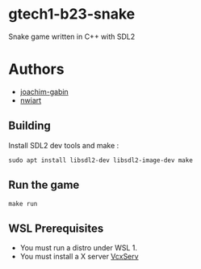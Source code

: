 # gtech1-b23-snake
Snake game written in C++ with SDL2

# Authors
- [joachim-gabin](https://github.com/joachim-gabin)
- [nwiart](https://github.com/nwiart)

## Building

Install SDL2 dev tools and make :

```
sudo apt install libsdl2-dev libsdl2-image-dev make
```

## Run the game

```
make run
```

## WSL Prerequisites

- You must run a distro under WSL 1.
- You must install a X server [VcxServ](https://sourceforge.net/projects/vcxsrv/)

